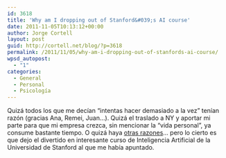 ```yaml
---
id: 3618
title: 'Why am I dropping out of Stanford&#039;s AI course'
date: 2011-11-05T10:13:12+00:00
author: Jorge Cortell
layout: post
guid: http://cortell.net/blog/?p=3618
permalink: /2011/11/05/why-am-i-dropping-out-of-stanfords-ai-course/
wpsd_autopost:
  - "1"
categories:
  - General
  - Personal
  - Psicología
---
```

Quizá todos los que me decían &#8220;intentas hacer demasiado a la vez&#8221; tenían razón (gracias Ana, Remei, Juan&#8230;). Quizá el traslado a NY y aportar mi parte para que mi empresa crezca, sin mencionar la &#8220;vida personal&#8221;, ya consume bastante tiempo. O quizá haya <a title="NY Times article" href="http://www.nytimes.com/2011/11/06/education/edlife/why-science-majors-change-their-mind-its-just-so-darn-hard.html" target="_blank">otras razones</a>&#8230; pero lo cierto es que dejo el divertido en interesante curso de Inteligencia Artificial de la Universidad de Stanford al que me había apuntado.